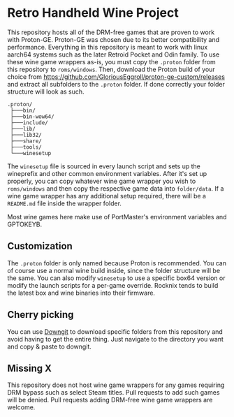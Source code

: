 # Retro Handheld Wine Project

This repository hosts all of the DRM-free games that are proven to work with Proton-GE. Proton-GE was chosen due to its better compatibility and performance. Everything in this repository is meant to work with linux aarch64 systems such as the later Retroid Pocket and Odin family. To use these wine game wrappers as-is, you must copy the `.proton` folder from this repository to `roms/windows`. Then, download the Proton build of your choice from https://github.com/GloriousEggroll/proton-ge-custom/releases and extract all subfolders to the `.proton` folder. If done correctly your folder structure will look as such.

```
.proton/
 ├───bin/
 ├───bin-wow64/
 ├───include/
 ├───lib/
 ├───lib32/
 ├───share/
 ├───tools/
 └───winesetup
```

The `winesetup` file is sourced in every launch script and sets up the wineprefix and other common environment variables. After it's set up properly, you can copy whatever wine game wrapper you wish to `roms/windows` and then copy the respective game data into `folder/data`. If a wine game wrapper has any additional setup required, there will be a `README.md` file inside the wrapper folder.

Most wine games here make use of PortMaster's environment variables and GPTOKEYB.

## Customization

The `.proton` folder is only named because Proton is recommended. You can of course use a normal wine build inside, since the folder structure will be the same. You can also modify `winesetup` to use a specific box64 version or modify the launch scripts for a per-game override. Rocknix tends to build the latest box and wine binaries into their firmware.

## Cherry picking
You can use [Downgit](https://downgit.github.io/#/home) to download specific folders from this repository and avoid having to get the entire thing. Just navigate to the directory you want and copy & paste to downgit.

## Missing X

This repository does not host wine game wrappers for any games requiring DRM bypass such as select Steam titles. Pull requests to add such games will be denied. Pull requests adding DRM-free wine game wrappers are welcome.
